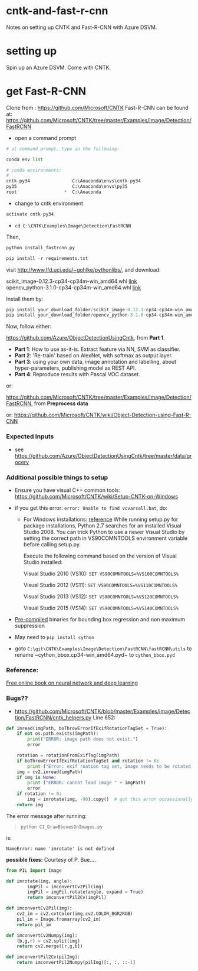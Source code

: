 # cntk-and-fast-r-cnn
Notes on setting up CNTK and Fast-R-CNN with Azure DSVM.

# setting up
Spin up an Azure DSVM. Come with CNTK.

# get Fast-R-CNN
Clone from : https://github.com/Microsoft/CNTK
Fast-R-CNN can be found at: https://github.com/Microsoft/CNTK/tree/master/Examples/Image/Detection/FastRCNN


- open a command prompt

```python
# at command prompt, type in the following:

conda env list

# conda environments:
#
cntk-py34                C:\Anaconda\envs\cntk-py34
py35                     C:\Anaconda\envs\py35
root                  *  C:\Anaconda
```

- change to cntk environment

```python
activate cntk-py34
```

- `cd C:\CNTK\Examples\Image\Detection\FastRCNN`

Then,

```python
python install_fastrcnn.py

pip install -r requirements.txt
```

visit http://www.lfd.uci.edu/~gohlke/pythonlibs/, and download:

scikit_image-0.12.3-cp34-cp34m-win_amd64.whl [link](http://www.lfd.uci.edu/~gohlke/pythonlibs/#scikit-image)  
opencv_python-3.1.0-cp34-cp34m-win_amd64.whl [link](http://www.lfd.uci.edu/~gohlke/pythonlibs/#opencv)

Install them by:

```python
pip install your_download_folder/scikit_image-0.12.3-cp34-cp34m-win_amd64.whl
pip install your_download_folder/opencv_python-3.1.0-cp34-cp34m-win_amd64.whl
```
Now, follow either:

https://github.com/Azure/ObjectDetectionUsingCntk, from **Part 1**. 
- **Part 1**: How to use as-it-is. Extract feature via NN, SVM as classifier.
- **Part 2**: 'Re-train' based on AlexNet, with softmax as output layer.
- **Part 3**: using your own data, image annotation and labelling, about hyper-parameters, publishing model as REST API.
- **Part 4**: Reproduce results with Pascal VOC dataset.

or:

https://github.com/Microsoft/CNTK/tree/master/Examples/Image/Detection/FastRCNN, from **Preprocess data**

or:
https://github.com/Microsoft/CNTK/wiki/Object-Detection-using-Fast-R-CNN

### Expected Inputs
- see https://github.com/Azure/ObjectDetectionUsingCntk/tree/master/data/grocery

### Additional possible things to setup
- Ensure you have visual C++ common tools: https://github.com/Microsoft/CNTK/wiki/Setup-CNTK-on-Windows
- if you get this error: `error: Unable to find vcvarsall.bat`, do:
    - For Windows installations: [reference](http://stackoverflow.com/questions/2817869/error-unable-to-find-vcvarsall-bat)
      While running setup.py for package installations, Python 2.7 searches for an installed Visual Studio 2008. You can trick Python to use a newer Visual Studio by setting the correct path in VS90COMNTOOLS environment variable before calling setup.py.
      
      Execute the following command based on the version of Visual Studio installed:
      
      Visual Studio 2010 (VS10): `SET VS90COMNTOOLS=%VS100COMNTOOLS%`
      
      Visual Studio 2012 (VS11): `SET VS90COMNTOOLS=%VS110COMNTOOLS%`
      
      Visual Studio 2013 (VS12): `SET VS90COMNTOOLS=%VS120COMNTOOLS%`
      
      Visual Studio 2015 (VS14): `SET VS90COMNTOOLS=%VS140COMNTOOLS%`
      
- [Pre-compiled](https://github.com/Microsoft/CNTK/wiki/Object-Detection-using-Fast-R-CNN#pre-compiled-binaries-for-bounding-box-regression-and-non-maximum-suppression) binaries for bounding box regression and non maximum suppression 
- May need to `pip install cython`
-  goto `C:\git\CNTK\Examples\Image\Detection\FastRCNN\fastRCNN\utils` to rename ~cython_bbox.cp34-win_amd64.pyd~ to `cython_bbox.pyd`

### Reference:
[Free online book on neural network and deep learning](http://neuralnetworksanddeeplearning.com/index.html)

### Bugs??
- https://github.com/Microsoft/CNTK/blob/master/Examples/Image/Detection/FastRCNN/cntk_helpers.py 
Line 652:
```python
def imread(imgPath, boThrowErrorIfExifRotationTagSet = True):
    if not os.path.exists(imgPath):
        print("ERROR: image path does not exist.")
        error

    rotation = rotationFromExifTag(imgPath)
    if boThrowErrorIfExifRotationTagSet and rotation != 0:
        print ("Error: exif roation tag set, image needs to be rotated by %d degrees." % rotation)
    img = cv2.imread(imgPath)
    if img is None:
        print ("ERROR: cannot load image " + imgPath)
        error
    if rotation != 0:
        img = imrotate(img, -90).copy()  # got this error occassionally without copy "TypeError: Layout of the output array img is incompatible with cv::Mat"
    return img
```
The error message after running:

> `python C1_DrawBboxesOnImages.py`

is:

`NameError: name 'imrotate' is not defined`

**possible fixes:**
Courtesy of P. Bue....
```python
from PIL import Image

def imrotate(img, angle):
        imgPil = imconvertCv2Pil(img)
        imgPil = imgPil.rotate(angle, expand = True)
        return imconvertPil2Cv(imgPil)

def imconvertCv2Pil(img):
    cv2_im = cv2.cvtColor(img,cv2.COLOR_BGR2RGB)
    pil_im = Image.fromarray(cv2_im)
    return pil_im

def imconvertCv2Numpy(img):
    (b,g,r) = cv2.split(img)
    return cv2.merge([r,g,b])

def imconvertPil2Cv(pilImg):
    return imconvertPil2Numpy(pilImg)[:, :, ::-1]
```

